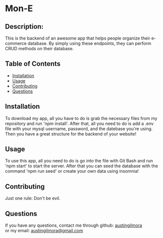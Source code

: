 # Mon-E

## Description:
  
   This is the backend of an awesome app that helps people organize their e-commerce database. By simply using these endpoints, they can perform CRUD methods on their database.
  
  ## Table of Contents


  
* [Installation](#installation)
* [Usage](#usage)
* [Contributing](#contributing)
* [Questions](#questions)
  
## Installation
  To download my app, all you have to do is grab the necessary files from my repository and run 'npm install'. After that, all you need to do is add a .env file with your mysql username, password, and the datebase you're using. Then you have a great structure for the backend of your website!
  
## Usage
  To use this app, all you need to do is go into the file with Git Bash and run 'npm start' to start the server. After that you can seed the database with the command 'npm run seed' or create your own data using insomnia!
  

    
  
## Contributing
  Just one rule: Don't be evil.
  
## Questions
If you have any questions, contact me through github:
  <a href='https://github.com/austingilmora'>austingilmora</a><br>
or my email:
  <a href='mailto:austingilmora@gmail.com'>austingilmora@gmail.com</a>
